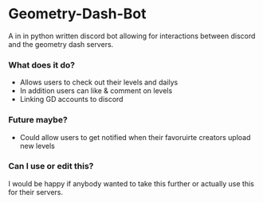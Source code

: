 # Geometry-Dash-Bot
A in in python written discord bot allowing for interactions between discord and the geometry dash servers.

### What does it do?
- Allows users to check out their levels and dailys
- In addition users can like & comment on levels
- Linking GD accounts to discord

### Future maybe?
- Could allow users to get notified when their favoruirte creators upload new levels

### Can I use or edit this?
I would be happy if anybody wanted to take this further or actually use this for their servers.
